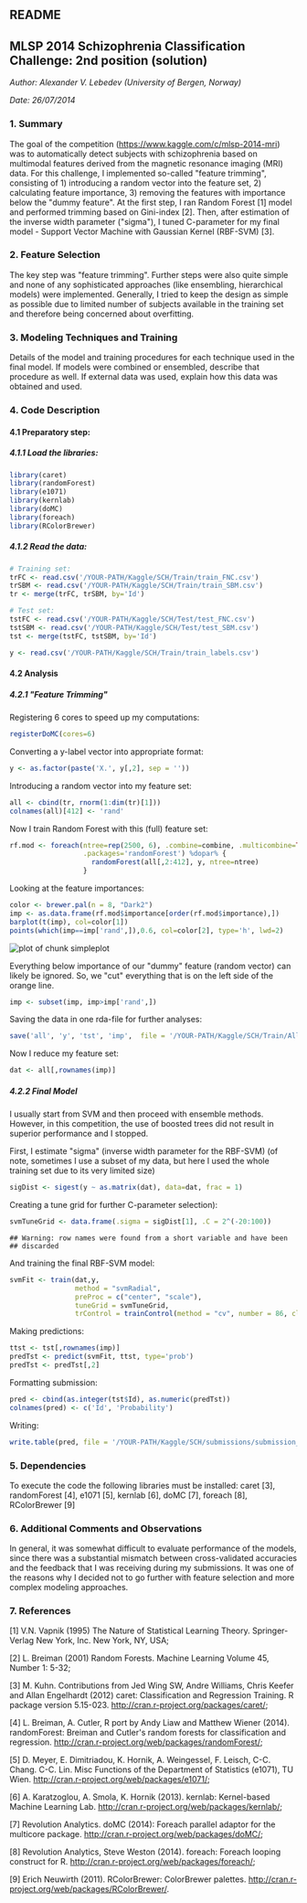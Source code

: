 README
-----------------------------------------

## MLSP 2014 Schizophrenia Classification Challenge: 2nd position (solution)

*Author: Alexander V. Lebedev*
*(University of Bergen, Norway)*

*Date: 26/07/2014*


### 1. Summary
The goal of the competition (https://www.kaggle.com/c/mlsp-2014-mri) was to automatically detect subjects with schizophrenia based on multimodal features derived from the magnetic resonance imaging (MRI) data.
For this challenge, I implemented so-called "feature trimming", consisting of 1) introducing a random vector into the feature set, 2) calculating feature importance, 3) removing the features with importance below the "dummy feature".
At the first step, I ran Random Forest [1] model and performed trimming based on Gini-index [2]. Then, after estimation of the inverse width parameter ("sigma"), I tuned C-parameter for my final model - Support Vector Machine with Gaussian Kernel (RBF-SVM) [3].


### 2. Feature Selection
The key step was "feature trimming". Further steps were also quite simple and none of any sophisticated approaches (like ensembling, hierarchical models) were implemented. Generally, I tried to keep the design as simple as possible due to limited number of subjects available in the training set and therefore being concerned about overfitting.


### 3. Modeling Techniques and Training
Details of the model and training procedures for each technique used in the final model. If models were combined or ensembled, describe that procedure as well. If external data was used, explain how this data was obtained and used.


### 4. Code Description

#### 4.1 Preparatory step:

##### 4.1.1 Load the libraries:

```r
library(caret)
library(randomForest)
library(e1071)
library(kernlab)
library(doMC)
library(foreach)
library(RColorBrewer)
```


##### 4.1.2 Read the data:



```r
# Training set:
trFC <- read.csv('/YOUR-PATH/Kaggle/SCH/Train/train_FNC.csv')
trSBM <- read.csv('/YOUR-PATH/Kaggle/SCH/Train/train_SBM.csv')
tr <- merge(trFC, trSBM, by='Id')

# Test set:
tstFC <- read.csv('/YOUR-PATH/Kaggle/SCH/Test/test_FNC.csv')
tstSBM <- read.csv('/YOUR-PATH/Kaggle/SCH/Test/test_SBM.csv')
tst <- merge(tstFC, tstSBM, by='Id')

y <- read.csv('/YOUR-PATH/Kaggle/SCH/Train/train_labels.csv')
```

#### 4.2 Analysis

##### 4.2.1 "Feature Trimming"

Registering 6 cores to speed up my computations:

```r
registerDoMC(cores=6)
```

Converting a y-label vector into appropriate format:


```r
y <- as.factor(paste('X.', y[,2], sep = ''))
```

Introducing a random vector into my feature set:

```r
all <- cbind(tr, rnorm(1:dim(tr)[1]))
colnames(all)[412] <- 'rand'
```

Now I train Random Forest with this (full) feature set:

```r
rf.mod <- foreach(ntree=rep(2500, 6), .combine=combine, .multicombine=TRUE,
                  .packages='randomForest') %dopar% {
                    randomForest(all[,2:412], y, ntree=ntree)
                  }
```

Looking at the feature importances:

```r
color <- brewer.pal(n = 8, "Dark2")
imp <- as.data.frame(rf.mod$importance[order(rf.mod$importance),])
barplot(t(imp), col=color[1])
points(which(imp==imp['rand',]),0.6, col=color[2], type='h', lwd=2)
```

![plot of chunk simpleplot](https://cloud.githubusercontent.com/assets/4508892/3711386/e5b4496c-14d3-11e4-9c1d-5a94987dc4ac.png) 

Everything below importance of our "dummy" feature (random vector) can likely be ignored.
So, we "cut" everything that is on the left side of the orange line.


```r
imp <- subset(imp, imp>imp['rand',])
```


Saving the data in one rda-file for further analyses:

```r
save('all', 'y', 'tst', 'imp',  file = '/YOUR-PATH/Kaggle/SCH/Train/AllData.rda')
```

Now I reduce my feature set:

```r
dat <- all[,rownames(imp)]
```

##### 4.2.2 Final Model
I usually start from SVM and then proceed with ensemble methods. However, in this competition, the use of boosted trees did not result in superior performance and I stopped.

First, I estimate "sigma" (inverse width parameter for the RBF-SVM)
(of note, sometimes I use a subset of my data, but here I used the whole training set due to its very limited size)

```r
sigDist <- sigest(y ~ as.matrix(dat), data=dat, frac = 1)
```

Creating a tune grid for further C-parameter selection):

```r
svmTuneGrid <- data.frame(.sigma = sigDist[1], .C = 2^(-20:100))
```

```
## Warning: row names were found from a short variable and have been
## discarded
```

And training the final RBF-SVM model:

```r
svmFit <- train(dat,y,
                method = "svmRadial",
                preProc = c("center", "scale"),
                tuneGrid = svmTuneGrid,
                trControl = trainControl(method = "cv", number = 86, classProbs =  TRUE))
```


Making predictions:

```r
ttst <- tst[,rownames(imp)]
predTst <- predict(svmFit, ttst, type='prob')
predTst <- predTst[,2]
```

Formatting submission:

```r
pred <- cbind(as.integer(tst$Id), as.numeric(predTst))
colnames(pred) <- c('Id', 'Probability')
```

Writing:

```r
write.table(pred, file = '/YOUR-PATH/Kaggle/SCH/submissions/submission_rbfSVM_RFtrimmed.csv', sep=',', quote=F, row.names=F, fileEncoding = 'UTF-16LE')
```


### 5. Dependencies
To execute the code the following libraries must be installed: caret [3], randomForest [4], e1071 [5], kernlab [6], doMC [7], foreach [8], RColorBrewer [9]

### 6. Additional Comments and Observations
In general, it was somewhat difficult to evaluate performance of the models, since there was a substantial mismatch between cross-validated accuracies and the feedback that I was receiving during my submissions. It was one of the reasons why I decided not to go further with feature selection and more complex modeling approaches.

### 7. References

[1] V.N. Vapnik (1995) The Nature of Statistical Learning Theory. Springer-Verlag New York, Inc. New York, NY, USA;

[2] L. Breiman (2001) Random Forests. Machine Learning Volume 45, Number 1: 5-32;

[3] M. Kuhn. Contributions from Jed Wing SW, Andre Williams, Chris Keefer and Allan Engelhardt (2012) caret: Classification and Regression Training. R package version 5.15-023. http://cran.r-project.org/packages/caret/;

[4] L. Breiman, A. Cutler, R port by Andy Liaw and Matthew Wiener (2014). randomForest: Breiman and Cutler's random forests for classification and regression. http://cran.r-project.org/web/packages/randomForest/;

[5] D. Meyer, E. Dimitriadou, K. Hornik, A. Weingessel, F. Leisch, C-C. Chang. C-C. Lin. Misc Functions of the Department of Statistics (e1071), TU Wien. http://cran.r-project.org/web/packages/e1071/;

[6] A. Karatzoglou, A. Smola, K. Hornik (2013). kernlab: Kernel-based Machine Learning Lab. http://cran.r-project.org/web/packages/kernlab/;

[7] Revolution Analytics. doMC (2014): Foreach parallel adaptor for the multicore package. http://cran.r-project.org/web/packages/doMC/;

[8] Revolution Analytics, Steve Weston (2014). foreach: Foreach looping construct for R. http://cran.r-project.org/web/packages/foreach/;

[9] Erich Neuwirth (2011). RColorBrewer: ColorBrewer palettes. http://cran.r-project.org/web/packages/RColorBrewer/.
